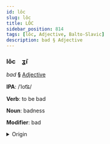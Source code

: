 ```yaml
---
id: lôc
slug: lôc
title: LÔC
sidebar_position: 814
tags: [lôc, Adjective, Balto-Slavic]
description: bad § Adjective
---
```


### lôc&emsp;<span kind="abugida">ʓ̄ı</span>

*bad* **§** [Adjective](../../tags/Adjective)

**IPA**: /ˈlot͡ɕ/

**Verb**: to be bad

**Noun**: badness

**Modifier**: bad

<details>
    <summary>Origin</summary>
    Bulgarian лош loš [ɫɔʃ]<br/>
    <em>Balto-Slavic Language Family</em>
</details>